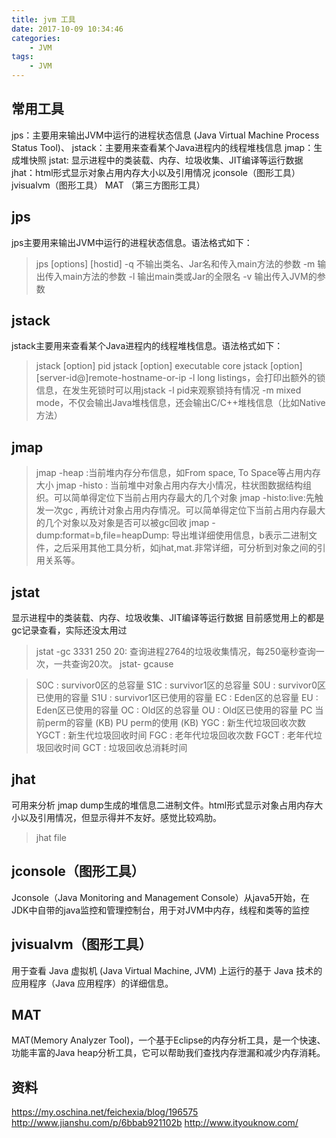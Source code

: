 ```yaml
---
title: jvm 工具
date: 2017-10-09 10:34:46
categories:
    - JVM
tags:
    - JVM
---
```


## 常用工具

jps：主要用来输出JVM中运行的进程状态信息 (Java Virtual Machine Process Status Tool)、
jstack：主要用来查看某个Java进程内的线程堆栈信息
jmap：生成堆快照
jstat: 显示进程中的类装载、内存、垃圾收集、JIT编译等运行数据
jhat：html形式显示对象占用内存大小以及引用情况
jconsole（图形工具）
jvisualvm（图形工具）
MAT （第三方图形工具）

## jps
jps主要用来输出JVM中运行的进程状态信息。语法格式如下：
>jps [options] [hostid]
-q 不输出类名、Jar名和传入main方法的参数
-m 输出传入main方法的参数
-l 输出main类或Jar的全限名
-v 输出传入JVM的参数

## jstack
jstack主要用来查看某个Java进程内的线程堆栈信息。语法格式如下：
>jstack [option] pid
jstack [option] executable core
jstack [option] [server-id@]remote-hostname-or-ip
-l long listings，会打印出额外的锁信息，在发生死锁时可以用jstack -l pid来观察锁持有情况
-m mixed mode，不仅会输出Java堆栈信息，还会输出C/C++堆栈信息（比如Native方法）

## jmap

>jmap -heap :当前堆内存分布信息，如From space, To Space等占用内存大小
jmap -histo : 当前堆中对象占用内存大小情况，柱状图数据结构组织。可以简单得定位下当前占用内存最大的几个对象
jmap -histo:live:先触发一次gc , 再统计对象占用内存情况。可以简单得定位下当前占用内存最大的几个对象以及对象是否可以被gc回收
jmap -dump:format=b,file=heapDump: 导出堆详细使用信息，b表示二进制文件，之后采用其他工具分析，如jhat,mat.非常详细，可分析到对象之间的引用关系等。

## jstat
显示进程中的类装载、内存、垃圾收集、JIT编译等运行数据
目前感觉用上的都是gc记录查看，实际还没太用过
>jstat -gc 3331 250 20: 查询进程2764的垃圾收集情况，每250毫秒查询一次，一共查询20次。
jstat- gcause

>S0C : survivor0区的总容量
S1C : survivor1区的总容量
S0U : survivor0区已使用的容量
S1U : survivor1区已使用的容量
EC : Eden区的总容量
EU : Eden区已使用的容量
OC : Old区的总容量
OU : Old区已使用的容量
PC  当前perm的容量 (KB)
PU  perm的使用 (KB)
YGC : 新生代垃圾回收次数
YGCT : 新生代垃圾回收时间
FGC : 老年代垃圾回收次数
FGCT : 老年代垃圾回收时间
GCT : 垃圾回收总消耗时间


## jhat
可用来分析 jmap dump生成的堆信息二进制文件。html形式显示对象占用内存大小以及引用情况，但显示得并不友好。感觉比较鸡肋。

>jhat file

## jconsole（图形工具）
Jconsole（Java Monitoring and Management Console）从java5开始，在JDK中自带的java监控和管理控制台，用于对JVM中内存，线程和类等的监控

## jvisualvm（图形工具）
用于查看 Java 虚拟机 (Java Virtual Machine, JVM) 上运行的基于 Java 技术的应用程序（Java 应用程序）的详细信息。

## MAT
MAT(Memory Analyzer Tool)，一个基于Eclipse的内存分析工具，是一个快速、功能丰富的Java heap分析工具，它可以帮助我们查找内存泄漏和减少内存消耗。

## 资料

https://my.oschina.net/feichexia/blog/196575
http://www.jianshu.com/p/6bbab921102b
http://www.ityouknow.com/ 
